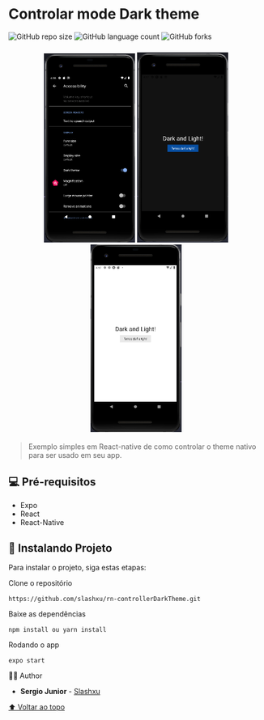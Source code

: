 # Controlar mode Dark theme

<!---Esses são exemplos. Veja https://shields.io para outras pessoas ou para personalizar este conjunto de escudos. Você pode querer incluir dependências, status do projeto e informações de licença aqui--->

![GitHub repo size](https://img.shields.io/github/repo-size/slashxu/README-template?style=for-the-badge)
![GitHub language count](https://img.shields.io/github/languages/count/slashxu/README-template?style=for-the-badge)
![GitHub forks](https://img.shields.io/github/forks/slashxu/README-template?style=for-the-badge)

<h3 align="center">
<img src="./screenshots/01.PNG?raw=true" alt="img01" width="180px"/>
<img src="./screenshots/02.PNG?raw=true" alt="img02" width="180px"/>
<img src="./screenshots/03.PNG?raw=true" alt="img03" width="180px"/>
</h3>

> Exemplo simples em React-native de como controlar o theme nativo para ser usado em seu app.

## 💻 Pré-requisitos

- Expo
- React
- React-Native


## 🚀 Instalando Projeto

Para instalar o projeto, siga estas etapas:

Clone o repositório

```
https://github.com/slashxu/rn-controllerDarkTheme.git
```

Baixe as dependências

```
npm install ou yarn install
```

Rodando o app

```
expo start
```

🙋‍♂️ Author

- **Sergio Junior** - [Slashxu](https://github.com/slashxu)

[⬆ Voltar ao topo](#controlar-dark-theme)<br>
